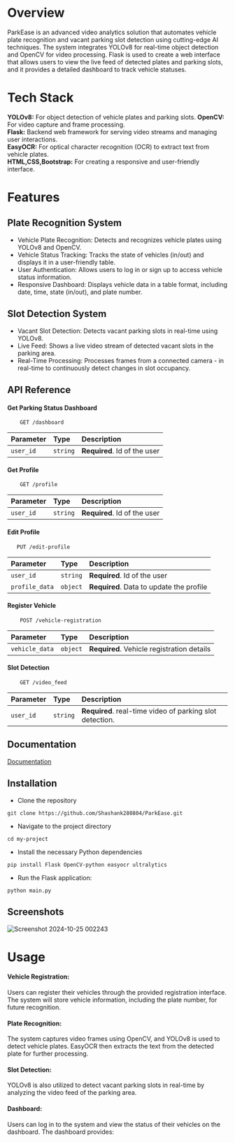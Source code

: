 
# Overview

ParkEase is an advanced video analytics solution that automates vehicle plate recognition and vacant parking slot detection using cutting-edge AI techniques. The system integrates YOLOv8 for real-time object detection and OpenCV for video processing. Flask is used to create a web interface that allows users to view the live feed of detected plates and parking slots, and it provides a detailed dashboard to track vehicle statuses.

# Tech Stack

**YOLOv8:** For object detection of vehicle plates and parking slots.
**OpenCV:** For video capture and frame processing.   
**Flask:** Backend web framework for serving video streams and managing user interactions.  
**EasyOCR:** For optical character recognition (OCR) to extract text from vehicle plates.  
**HTML,CSS,Bootstrap:** For creating a responsive and user-friendly interface.

# Features
## Plate Recognition System
- Vehicle Plate Recognition: Detects and recognizes vehicle plates using YOLOv8 and OpenCV.
- Vehicle Status Tracking: Tracks the state of vehicles (in/out) and displays it in a user-friendly table.
- User Authentication: Allows users to log in or sign up to access vehicle status information.
- Responsive Dashboard: Displays vehicle data in a table format, including date, time, state (in/out), and plate number.

## Slot Detection System
- Vacant Slot Detection: Detects vacant parking slots in real-time using YOLOv8.
- Live Feed: Shows a live video stream of detected vacant slots in the parking area.
- Real-Time Processing: Processes frames from a connected camera - in real-time to continuously detect changes in slot occupancy.


## API Reference

#### Get Parking Status Dashboard
```http
    GET /dashboard
```

| Parameter | Type     | Description                  |
| :-------- | :------- | :-------------------------   |
| `user_id` | `string` | **Required**. Id of the user |

#### Get Profile

```http
    GET /profile
```
| Parameter | Type     | Description                  |
| :-------- | :------- | :-------------------------   |
| `user_id` | `string` | **Required**. Id of the user |

#### Edit Profile

```http
   PUT /edit-profile
```
| Parameter           | Type     | Description                                   |
| :--------           | :------- | :--------------------------------             |
| `user_id`           | `string` | **Required**. Id of the user                  |
| `profile_data`      | `object` | **Required**. Data to update the profile      |

#### Register Vehicle
```http
    POST /vehicle-registration
```
| Parameter      | Type     | Description                                |
| :--------      | :------- | :-------------------------                 |
| `vehicle_data` | `object` | **Required**. Vehicle registration details |


#### Slot Detection
```http
    GET /video_feed
```
| Parameter | Type     | Description                  |
| :-------- | :------- | :-------------------------   |
| `user_id` | `string` | **Required**. real-time video of parking slot detection. |


## Documentation

[Documentation](https://linktodocumentation)


## Installation

- Clone the repository
```
git clone https://github.com/Shashank280804/ParkEase.git
```
- Navigate to the project directory
```
cd my-project
```  
- Install the necessary Python dependencies    
```
pip install Flask OpenCV-python easyocr ultralytics
```
- Run the Flask application:
```
python main.py
```

## Screenshots

![Screenshot 2024-10-25 002243](https://github.com/user-attachments/assets/c459ba0a-2c5f-4652-9fc9-97afa805615d)




# Usage
#### Vehicle Registration:
Users can register their vehicles through the provided registration interface. The system will store vehicle information, including the plate number, for future recognition.  
#### Plate Recognition:
The system captures video frames using OpenCV, and YOLOv8 is used to detect vehicle plates. EasyOCR then extracts the text from the detected plate for further processing.
#### Slot Detection:
YOLOv8 is also utilized to detect vacant parking slots in real-time by analyzing the video feed of the parking area.
#### Dashboard:
Users can log in to the system and view the status of their vehicles on the dashboard. The dashboard provides:

